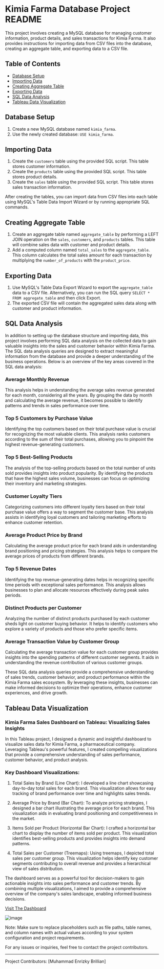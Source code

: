 # Kimia Farma Database Project README

This project involves creating a MySQL database for managing customer information, product details, and sales transactions for Kimia Farma. It also provides instructions for importing data from CSV files into the database, creating an aggregate table, and exporting data to a CSV file.

## Table of Contents

- [Database Setup](#database-setup)
- [Importing Data](#importing-data)
- [Creating Aggregate Table](#creating-aggregate-table)
- [Exporting Data](#exporting-data)
- [SQL Data Analysis](#sql-data-analysis)
- [Tableau Data Visualization](#Tableau-Data-Visualization)

## Database Setup

1. Create a new MySQL database named `kimia_farma`.
2. Use the newly created database: `USE kimia_farma`.

## Importing Data

1. Create the `customers` table using the provided SQL script. This table stores customer information.
2. Create the `products` table using the provided SQL script. This table stores product details.
3. Create the `sales` table using the provided SQL script. This table stores sales transaction information.

After creating the tables, you can import data from CSV files into each table using MySQL's Table Data Import Wizard or by running appropriate SQL commands.

## Creating Aggregate Table

1. Create an aggregate table named `aggregate_table` by performing a LEFT JOIN operation on the `sales`, `customers`, and `products` tables. This table will combine sales data with customer and product details.
2. Add a computed column named `total_sales` to the `aggregate_table`. This column calculates the total sales amount for each transaction by multiplying the `number_of_products` with the `product_price`.

## Exporting Data

1. Use MySQL's Table Data Export Wizard to export the `aggregate_table` data to a CSV file. Alternatively, you can run the SQL query `SELECT * FROM aggregate_table` and then click Export.
2. The exported CSV file will contain the aggregated sales data along with customer and product information.

## SQL Data Analysis

In addition to setting up the database structure and importing data, this project involves performing SQL data analysis on the collected data to gain valuable insights into the sales and customer behavior within Kimia Farma. The SQL data analysis queries are designed to extract meaningful information from the database and provide a deeper understanding of the business operations. Below is an overview of the key areas covered in the SQL data analysis:

### Average Monthly Revenue

This analysis helps in understanding the average sales revenue generated for each month, considering all the years. By grouping the data by month and calculating the average revenue, it becomes possible to identify patterns and trends in sales performance over time.

### Top 5 Customers by Purchase Value

Identifying the top customers based on their total purchase value is crucial for recognizing the most valuable clients. This analysis ranks customers according to the sum of their total purchases, allowing you to pinpoint the highest revenue-generating customers.

### Top 5 Best-Selling Products

The analysis of the top-selling products based on the total number of units sold provides insights into product popularity. By identifying the products that have the highest sales volume, businesses can focus on optimizing their inventory and marketing strategies.

### Customer Loyalty Tiers

Categorizing customers into different loyalty tiers based on their total purchase value offers a way to segment the customer base. This analysis assists in identifying loyal customers and tailoring marketing efforts to enhance customer retention.

### Average Product Price by Brand

Calculating the average product price for each brand aids in understanding brand positioning and pricing strategies. This analysis helps to compare the average prices of products from different brands.

### Top 5 Revenue Dates

Identifying the top revenue-generating dates helps in recognizing specific time periods with exceptional sales performance. This analysis allows businesses to plan and allocate resources effectively during peak sales periods.

### Distinct Products per Customer

Analyzing the number of distinct products purchased by each customer sheds light on customer buying behavior. It helps to identify customers who explore a variety of products and those who prefer specific items.

### Average Transaction Value by Customer Group

Calculating the average transaction value for each customer group provides insights into the spending patterns of different customer segments. It aids in understanding the revenue contribution of various customer groups.

These SQL data analysis queries provide a comprehensive understanding of sales trends, customer behavior, and product performance within the Kimia Farma sales ecosystem. By leveraging these insights, businesses can make informed decisions to optimize their operations, enhance customer experiences, and drive growth.

## Tableau Data Visualization

### Kimia Farma Sales Dashboard on Tableau: Visualizing Sales Insights

In this Tableau project, I designed a dynamic and insightful dashboard to visualize sales data for Kimia Farma, a pharmaceutical company. Leveraging Tableau's powerful features, I created compelling visualizations that provide a comprehensive understanding of sales performance, customer behavior, and product analysis.

### Key Dashboard Visualizations:

1. Total Sales by Brand (Line Chart): I developed a line chart showcasing day-to-day total sales for each brand. This visualization allows for easy tracking of brand performance over time and highlights sales trends.

2. Average Price by Brand (Bar Chart): To analyze pricing strategies, I designed a bar chart illustrating the average price for each brand. This visualization aids in evaluating brand positioning and competitiveness in the market.

3. Items Sold per Product (Horizontal Bar Chart): I crafted a horizontal bar chart to display the number of items sold per product. This visualization identifies best-selling products and provides insights into demand patterns.

4. Total Sales per Customer (Treemaps): Using treemaps, I depicted total sales per customer group. This visualization helps identify key customer segments contributing to overall revenue and provides a hierarchical view of sales distribution.

The dashboard serves as a powerful tool for decision-makers to gain actionable insights into sales performance and customer trends. By combining multiple visualizations, I aimed to provide a comprehensive overview of the company's sales landscape, enabling informed business decisions.

[Visit The Dashboard](https://public.tableau.com/views/KimiaFarmaSalesDashboard/SalesDashboard2?:language=en-US&publish=yes&:display_count=n&:origin=viz_share_link)

![image](https://github.com/billy-enrizky/Kimia-Farma-Sales-Management-Database-Project/assets/132111170/c816d79b-32b5-4ac6-8991-7603df5be2be)

Note: Make sure to replace placeholders such as file paths, table names, and column names with actual values according to your system configuration and project requirements.

For any issues or inquiries, feel free to contact the project contributors.

---
Project Contributors: [Muhammad Enrizky Brillian]

